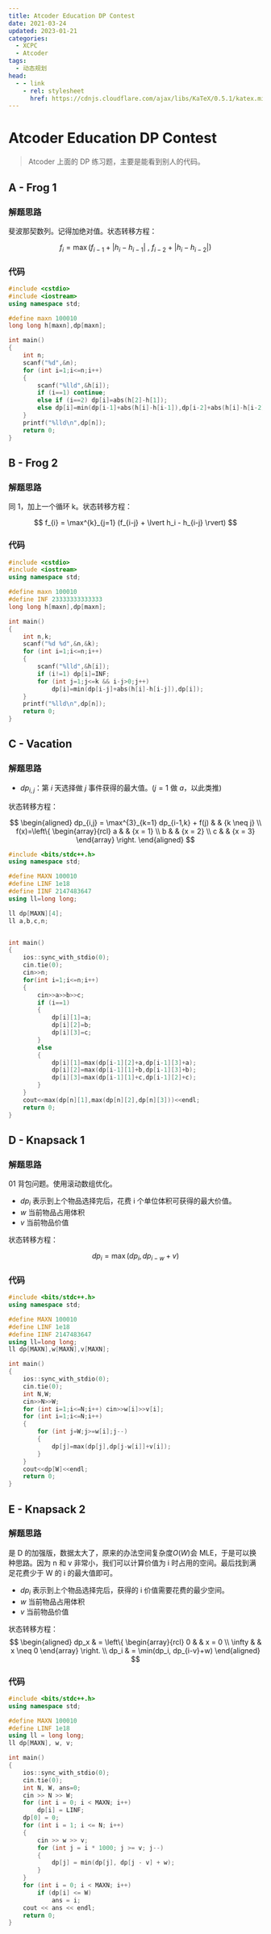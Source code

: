 ```yaml
---
title: Atcoder Education DP Contest
date: 2021-03-24
updated: 2023-01-21
categories:
  - XCPC
  - Atcoder
tags:
  - 动态规划
head:
  - - link
    - rel: stylesheet
      href: https://cdnjs.cloudflare.com/ajax/libs/KaTeX/0.5.1/katex.min.css
---
```


# Atcoder Education DP Contest

> Atcoder 上面的 DP 练习题，主要是能看到别人的代码。

## A - Frog 1

### 解题思路

斐波那契数列。记得加绝对值。状态转移方程： 

$$
f_{i} = \max (f_{i-1} + \lvert h_i - h_{i-1} \rvert \ ,\  f_{i-2} + \lvert h_i - h_{i-2} \rvert)
$$

### 代码

```cpp
#include <cstdio>
#include <iostream>
using namespace std;

#define maxn 100010
long long h[maxn],dp[maxn];

int main()
{
	int n;
	scanf("%d",&n);
	for (int i=1;i<=n;i++)
	{
		scanf("%lld",&h[i]);
		if (i==1) continue;
		else if (i==2) dp[i]=abs(h[2]-h[1]);
		else dp[i]=min(dp[i-1]+abs(h[i]-h[i-1]),dp[i-2]+abs(h[i]-h[i-2]));	
	}
	printf("%lld\n",dp[n]);
	return 0;
}
```

## B - Frog 2

### 解题思路

同 1，加上一个循环 k。状态转移方程： 

$$
f_{i} = \max^{k}_{j=1} (f_{i-j} + \lvert h_i - h_{i-j} \rvert)
$$

### 代码

```cpp
#include <cstdio>
#include <iostream>
using namespace std;

#define maxn 100010
#define INF 23333333333333
long long h[maxn],dp[maxn];

int main()
{
	int n,k;
	scanf("%d %d",&n,&k);
	for (int i=1;i<=n;i++)
	{
		scanf("%lld",&h[i]);
		if (i!=1) dp[i]=INF;
		for (int j=1;j<=k && i-j>0;j++)
			dp[i]=min(dp[i-j]+abs(h[i]-h[i-j]),dp[i]);	
	}
	printf("%lld\n",dp[n]);
	return 0;
}
```



## C - Vacation

### 解题思路

- $dp_{i,j}$：第 $i$ 天选择做 $j$ 事件获得的最大值。($j = 1$ 做 $a$，以此类推)

状态转移方程：

$$
\begin{aligned}
dp_{i,j} = \max^{3}_{k=1} dp_{i-1,k} + f(j) & & {k \neq j} \\
f(x)=\left\{ 
\begin{array}{rcl}
a & & {x = 1} \\
b & & {x = 2} \\
c & & {x = 3}
\end{array} \right.
\end{aligned}
$$

```cpp
#include <bits/stdc++.h>
using namespace std;

#define MAXN 100010
#define LINF 1e18
#define IINF 2147483647
using ll=long long;

ll dp[MAXN][4];
ll a,b,c,n;


int main()
{
    ios::sync_with_stdio(0);
    cin.tie(0);
    cin>>n;
    for(int i=1;i<=n;i++) 
    {
        cin>>a>>b>>c;
        if (i==1) 
        {
            dp[i][1]=a;
            dp[i][2]=b;
            dp[i][3]=c;
        }
        else 
        {
            dp[i][1]=max(dp[i-1][2]+a,dp[i-1][3]+a);
            dp[i][2]=max(dp[i-1][1]+b,dp[i-1][3]+b);
            dp[i][3]=max(dp[i-1][1]+c,dp[i-1][2]+c);
        }
    }
    cout<<max(dp[n][1],max(dp[n][2],dp[n][3]))<<endl;
	return 0;
}
```

## D - Knapsack 1

### 解题思路

01 背包问题。使用滚动数组优化。

- $dp_i$ 表示到上个物品选择完后，花费 i 个单位体积可获得的最大价值。
- $w$ 当前物品占用体积
- $v$ 当前物品价值

状态转移方程：
 
$$
dp_i=\max (dp_i,dp_{i-w}+v)
$$

### 代码

```cpp
#include <bits/stdc++.h>
using namespace std;

#define MAXN 100010
#define LINF 1e18
#define IINF 2147483647
using ll=long long;
ll dp[MAXN],w[MAXN],v[MAXN];

int main()
{
    ios::sync_with_stdio(0);
    cin.tie(0);
	int N,W;
    cin>>N>>W;
    for (int i=1;i<=N;i++) cin>>w[i]>>v[i];
    for (int i=1;i<=N;i++) 
    {
        for (int j=W;j>=w[i];j--)
        {
            dp[j]=max(dp[j],dp[j-w[i]]+v[i]);
        }
    }
    cout<<dp[W]<<endl;
	return 0;
}
```

## E - Knapsack 2

### 解题思路

是 D 的加强版，数据太大了，原来的办法空间复杂度$O(W)$会 MLE，于是可以换种思路。因为 n 和 v 非常小，我们可以计算价值为 i 时占用的空间。最后找到满足花费少于 W 的 i 的最大值即可。

- $dp_i$ 表示到上个物品选择完后，获得的 i 价值需要花费的最少空间。
- $w$ 当前物品占用体积
- $v$ 当前物品价值

状态转移方程： 
$$
\begin{aligned}
dp_x & = \left\{
\begin{array}{rcl}
0 & & x = 0 \\  
\infty & & x \neq 0
\end{array}  
\right. \\
dp_i & = \min(dp_i, dp_{i-v}+w)
\end{aligned}
$$

### 代码

```cpp
#include <bits/stdc++.h>
using namespace std;

#define MAXN 100010
#define LINF 1e18
using ll = long long;
ll dp[MAXN], w, v;

int main()
{
    ios::sync_with_stdio(0);
    cin.tie(0);
    int N, W, ans=0;
    cin >> N >> W;
    for (int i = 0; i < MAXN; i++)
        dp[i] = LINF;
    dp[0] = 0;
    for (int i = 1; i <= N; i++)
    {
        cin >> w >> v;
        for (int j = i * 1000; j >= v; j--)
        {
            dp[j] = min(dp[j], dp[j - v] + w);
        }
    }
    for (int i = 0; i < MAXN; i++)
        if (dp[i] <= W)
            ans = i;
    cout << ans << endl;
    return 0;
}
```


